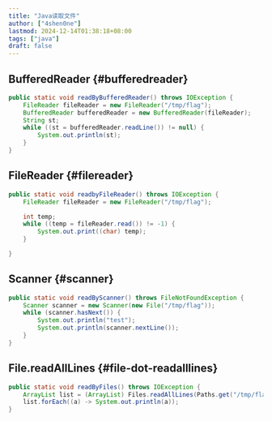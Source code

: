 ```yaml
---
title: "Java读取文件"
author: ["4shen0ne"]
lastmod: 2024-12-14T01:38:18+08:00
tags: ["java"]
draft: false
---
```


## BufferedReader {#bufferedreader}

```java
public static void readByBufferedReader() throws IOException {
    FileReader fileReader = new FileReader("/tmp/flag");
    BufferedReader bufferedReader = new BufferedReader(fileReader);
    String st;
    while ((st = bufferedReader.readLine()) != null) {
        System.out.println(st);
    }
}
```


## FileReader {#filereader}

```java
public static void readbyFileReader() throws IOException {
    FileReader fileReader = new FileReader("/tmp/flag");

    int temp;
    while ((temp = fileReader.read()) != -1) {
        System.out.print((char) temp);
    }

}
```


## Scanner {#scanner}

```java
public static void readByScanner() throws FileNotFoundException {
    Scanner scanner = new Scanner(new File("/tmp/flag"));
    while (scanner.hasNext()) {
        System.out.println("test");
        System.out.println(scanner.nextLine());
    }
}
```


## File.readAllLines {#file-dot-readalllines}

```java
public static void readByFiles() throws IOException {
    ArrayList list = (ArrayList) Files.readAllLines(Paths.get("/tmp/flag"));
    list.forEach((a) -> System.out.println(a));
}
```
